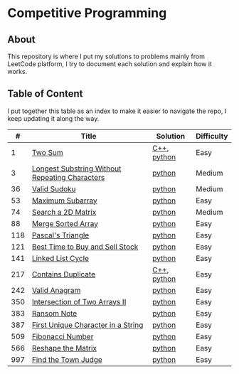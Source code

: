 # Competitive Programming

## About

This repository is where I put my solutions to problems mainly from LeetCode platform,
I try to document each solution and explain how it works.

## Table of Content

I put together this table as an index to make it easier to navigate the repo,
I keep updating it along the way.

| #   | Title                                                                                                                          | Solution                                                                                                        | Difficulty |
| --- | ------------------------------------------------------------------------------------------------------------------------------ | --------------------------------------------------------------------------------------------------------------- | ---------- |
| 1   | [Two Sum](https://leetcode.com/problems/two-sum/)                                                                              | [C++](./cpp/twoSum/TwoSum.cpp), [python](./python/twoSum/TwoSum.py)                                             | Easy       |
| 3   | [Longest Substring Without Repeating Characters](https://leetcode.com/problems/longest-substring-without-repeating-characters) | [python](./python/longestSubstringWithoutRepeatingCharacters/LongestSubstringWithoutRepeatingCharacters.py)     | Medium     |
| 36  | [Valid Sudoku](https://leetcode.com/problems/valid-sudoku)                                                                     | [python](./python/validSudoku/ValidSudoku.py)                                                                   | Medium     |
| 53  | [Maximum Subarray](https://leetcode.com/problems/maximum-subarray)                                                             | [python](./python/maximumSubarray/MaximumSubarray.py)                                                           | Easy       |
| 74  | [Search a 2D Matrix](https://leetcode.com/problems/search-a-2d-matrix)                                                         | [python](./python/searchA2dMatrix/SearchA2dMatrix.py)                                                           | Medium     |
| 88  | [Merge Sorted Array](https://leetcode.com/problems/merge-sorted-array)                                                         | [python](./python/mergeSortedArray/MergeSortedArray.py)                                                         | Easy       |
| 118 | [Pascal's Triangle](https://leetcode.com/problems/pascals-triangle)                                                            | [python](./python/pascalsTriangle/PascalsTriangle.py)                                                           | Easy       |
| 121 | [Best Time to Buy and Sell Stock](https://leetcode.com/problems/best-time-to-buy-and-sell-stock/)                              | [python](./python/bestTimeToBuyAndSellStock/BestTimeToBuyAndSellStock.py)                                       | Easy       |
| 141 | [Linked List Cycle](https://leetcode.com/problems/linked-list-cycle)                                                           | [python](./python/linkedListCycle/LinkedListCycle.py)                                                           | Easy       |
| 217 | [Contains Duplicate](https://leetcode.com/problems/contains-duplicate)                                                         | [C++](./cpp/containsDuplicate/ContainsDuplicate.cpp), [python](./python/containsDuplicate/ContainsDuplicate.py) | Easy       |
| 242 | [Valid Anagram](https://leetcode.com/problems/valid-anagram)                                                                   | [python](./python/validAnagram/ValidAnagram.py)                                                                 | Easy       |
| 350 | [Intersection of Two Arrays II](https://leetcode.com/problems/intersection-of-two-arrays-ii)                                   | [python](./python/intersectionOfTwoArraysIi/IntersectionOfTwoArraysIi.py)                                       | Easy       |
| 383 | [Ransom Note](https://leetcode.com/problems/ransom-note)                                                                       | [python](./python/ransomNote/RansomNote.py)                                                                     | Easy       |
| 387 | [First Unique Character in a String](https://leetcode.com/problems/first-unique-character-in-a-string)                         | [python](./python/firstUniqueCharacterInAString/FirstUniqueCharacterInAString.py)                               | Easy       |
| 509 | [Fibonacci Number](https://leetcode.com/problems/fibonacci-number)                                                             | [python](./python/fibonacciNumber/FibonacciNumber.py)                                                           | Easy       |
| 566 | [Reshape the Matrix](https://leetcode.com/problems/reshape-the-matrix)                                                         | [python](./python/reshapeTheMatrix/ReshapeTheMatrix.py)                                                         | Easy       |
| 997 | [Find the Town Judge](https://leetcode.com/problems/find-the-town-judge)                                                       | [python](./python/findTheTownJudge/FindTheTownJudge.py)                                                         | Easy       |
